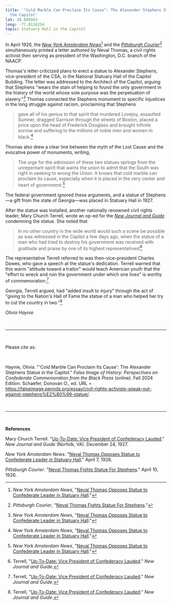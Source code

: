 ```yaml
---
title: '"Cold Marble Can Proclaim Its Cause": The Alexander Stephens Statue in
  the Capitol'
lat: 38.889943
long: -77.0116254
topic: Statuary Hall in the Capitol
---
```

In April 1926, the *[New York Amsterdam News](https://proxy.library.upenn.edu/login?url=https://www.proquest.com/publication/40377?accountid=14707&decadeSelected=1930+-+1939&yearSelected=1938&monthSelected=08&issueNameSelected=01938Y08Y27$23Aug+27,+1938)*[^1] and the *[Pittsburgh Courier](https://proxy.library.upenn.edu/login?url=https://www.proquest.com/publication/28476?accountid=14707&decadeSelected=1950+-+1959&yearSelected=1950&monthSelected=08&issueNameSelected=01950Y08Y12$23Aug+12,+1950)*[^2] simultaneously printed a letter authored by Neval Thomas, a civil rights activist then serving as president of the Washington, D.C. branch of the NAACP.

Thomas's letter criticized plans to erect a statue to Alexander Stephens, vice-president of the CSA, in the National Statuary Hall of the Capitol Building. The letter was addressed to the Architect of the Capitol, arguing that Stephens "wears the stain of helping to found the only government in the history of the world whose sole purpose was the perpetuation of slavery."[^3] Thomas connected the Stephens monument to specific injustices in the long struggle against racism, proclaiming that Stephens

> gave all of his genius to that spirit that murdered Lovejoy, assaulted
> Sumner, dragged Garrison through the streets of Boston, placed a price
> upon the head of Frederick Douglass and brought infinite sorrow and
> suffering to the millions of noble men and women in black.[^4]

Thomas also drew a clear line between the myth of the Lost Cause and the evocative power of monuments, writing,

> The urge for the admission of these two statues springs from the unrepentant spirit that wants the union to admit that the South was right in seeking to wrong the Union. It knows that cold marble can proclaim its cause, especially when it is placed in the very center and heart of government.[^5]

The federal government ignored these arguments, and a statue of Stephens—a gift from the state of Georgia—was placed in Statuary Hall in 1927.

After the statue was installed, another nationally renowned civil rights leader, Mary Church Terrell, wrote an op-ed for the *[New Journal and Guide](https://proxy.library.upenn.edu/login?url=https://www.proquest.com/publication/46472?accountid=14707&decadeSelected=2010+-+2019&yearSelected=2010&monthSelected=12&issueNameSelected=02010Y12Y30$23Dec+30,+2010)* condemning the statue. She noted that

> In no other country in the wide world would such a scene be possible as was witnessed in the Capitol a few days ago, when the statue of a man who had tried to destroy his government was received with gratitude and praise by one of its highest representatives![^6]

The representative Terrell referred to was then-vice-president Charles Dawes, who gave a speech at the statue's dedication. Terrell warned that this warm "attitude toward a traitor" would teach American youth that the "effort to wreck and ruin the government under which one lives" is worthy of commemoration.[^7]

Georgia, Terrell argued, had "added insult to injury" through the act of "giving to the Nation's Hall of Fame the statue of a man who helped her try to cut the country in two."[^8]

*Olivia Haynie*

<br>

<hr>

<br>

Please cite as: 

<br>

Haynie, Olivia. "'Cold Marble Can Proclaim Its Cause': The Alexander Stephens Statue in the Capitol." *False Image of History: Perspectives on Confederate Commemoration from the Black Press* (online). Fall 2024 Edition. Schaefer, Donovan O., ed. URL = https://falseimage.pennds.org/essay/civil-rights-activists-speak-out-against-stephens%E2%80%99-statue/.

<br>

<hr>

<br>

**References**

Mary Church Terrell. "[Up-To-Date: Vice President of Confederacy Lauded](https://proxy.library.upenn.edu/login?url=https://www.proquest.com/publication/46472?accountid=14707&decadeSelected=2010+-+2019&yearSelected=2010&monthSelected=12&issueNameSelected=02010Y12Y30$23Dec+30,+2010)."
*New Journal and Guide* (Norfolk, VA). December 24, 1927.

*New York Amsterdam News*. "[Neval Thomas Opposes Statue to Confederate Leader in Statuary Hall](https://proxy.library.upenn.edu/login?url=https://www.proquest.com/publication/40377?accountid=14707&decadeSelected=1930+-+1939&yearSelected=1938&monthSelected=08&issueNameSelected=01938Y08Y27$23Aug+27,+1938)." April 7, 1926.

*Pittsburgh Courier*. "[Neval Thomas Fights Statue For Stephens](https://proxy.library.upenn.edu/login?url=https://www.proquest.com/publication/28476?accountid=14707&decadeSelected=1950+-+1959&yearSelected=1950&monthSelected=08&issueNameSelected=01950Y08Y12$23Aug+12,+1950)." April 10, 1926.

[^1]: *New York Amsterdam News*, "[Neval Thomas Opposes Statue to
    Confederate Leader in Statuary Hall](https://proxy.library.upenn.edu/login?url=https://www.proquest.com/publication/40377?accountid=14707&decadeSelected=1930+-+1939&yearSelected=1938&monthSelected=08&issueNameSelected=01938Y08Y27$23Aug+27,+1938)."

[^2]: *Pittsburgh Courier*, "[Neval Thomas Fights Statue For
    Stephens](https://proxy.library.upenn.edu/login?url=https://www.proquest.com/publication/28476?accountid=14707&decadeSelected=1950+-+1959&yearSelected=1950&monthSelected=08&issueNameSelected=01950Y08Y12$23Aug+12,+1950)."

[^3]: *New York Amsterdam News*, "[Neval Thomas Opposes Statue to
    Confederate Leader in Statuary Hall](https://proxy.library.upenn.edu/login?url=https://www.proquest.com/publication/40377?accountid=14707&decadeSelected=1930+-+1939&yearSelected=1938&monthSelected=08&issueNameSelected=01938Y08Y27$23Aug+27,+1938)."

[^4]: *New York Amsterdam News*, "[Neval Thomas Opposes Statue to
    Confederate Leader in Statuary Hall](https://proxy.library.upenn.edu/login?url=https://www.proquest.com/publication/40377?accountid=14707&decadeSelected=1930+-+1939&yearSelected=1938&monthSelected=08&issueNameSelected=01938Y08Y27$23Aug+27,+1938)."

[^5]: *New York Amsterdam News*, "[Neval Thomas Opposes Statue to
    Confederate Leader in Statuary Hall](https://proxy.library.upenn.edu/login?url=https://www.proquest.com/publication/40377?accountid=14707&decadeSelected=1930+-+1939&yearSelected=1938&monthSelected=08&issueNameSelected=01938Y08Y27$23Aug+27,+1938)."

[^6]: Terrell, "[Up-To-Date: Vice President of Confederacy Lauded](https://proxy.library.upenn.edu/login?url=https://www.proquest.com/publication/46472?accountid=14707&decadeSelected=2010+-+2019&yearSelected=2010&monthSelected=12&issueNameSelected=02010Y12Y30$23Dec+30,+2010)." *New
    Journal and Guide*.

[^7]: Terrell, "[Up-To-Date: Vice President of Confederacy Lauded](https://proxy.library.upenn.edu/login?url=https://www.proquest.com/publication/46472?accountid=14707&decadeSelected=2010+-+2019&yearSelected=2010&monthSelected=12&issueNameSelected=02010Y12Y30$23Dec+30,+2010)." *New
    Journal and Guide*.

[^8]: Terrell, "[Up-To-Date: Vice President of Confederacy Lauded](https://proxy.library.upenn.edu/login?url=https://www.proquest.com/publication/46472?accountid=14707&decadeSelected=2010+-+2019&yearSelected=2010&monthSelected=12&issueNameSelected=02010Y12Y30$23Dec+30,+2010)." *New
    Journal and Guide*.
